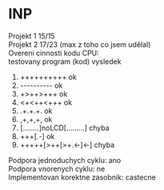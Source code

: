 # INP
Projekt 1 15/15 <br/>
Projekt 2 17/23 (max z toho co jsem udělal) <br/>
Overeni cinnosti kodu CPU: <br/>
   testovany program (kod)       vysledek <br/>
   1.  ++++++++++                    ok
   2.  ----------                    ok
   3.  +>++>+++                      ok
   4.  <+<++<+++                     ok
   5.  .+.+.+.                       ok
   6.  ,+,+,+,                       ok
   7.  [........]noLCD[.........]    chyba
   8.  +++[.-]                       ok
   9.  +++++[>++[>+.<-]<-]           chyba

  Podpora jednoduchych cyklu: ano <br/>
  Podpora vnorenych cyklu: ne <br/>
  Implementovan korektne zasobnik: castecne<br/>
